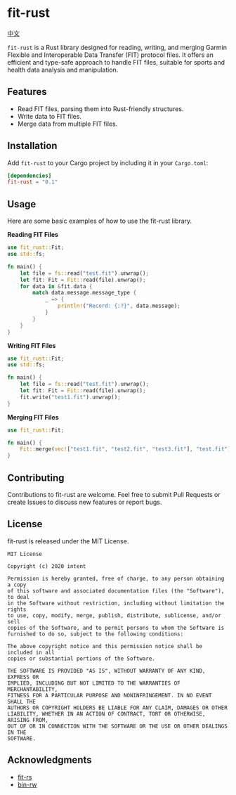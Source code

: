 # fit-rust

[中文](./README_zh.md)

`fit-rust` is a Rust library designed for reading, writing, and merging Garmin Flexible and Interoperable Data Transfer (FIT) protocol files. It offers an efficient and type-safe approach to handle FIT files, suitable for sports and health data analysis and manipulation.

## Features

- Read FIT files, parsing them into Rust-friendly structures.
- Write data to FIT files.
- Merge data from multiple FIT files.

## Installation

Add `fit-rust` to your Cargo project by including it in your `Cargo.toml`:

```toml
[dependencies]
fit-rust = "0.1"
```

## Usage

Here are some basic examples of how to use the fit-rust library.

**Reading FIT Files**

```rust
use fit_rust::Fit;
use std::fs;

fn main() {
    let file = fs::read("test.fit").unwrap();
    let fit: Fit = Fit::read(file).unwrap();
    for data in &fit.data {
        match data.message.message_type {
            _ => {
                println!("Record: {:?}", data.message);
            }
        }
    }
}
```

**Writing FIT Files**
```rust
use fit_rust::Fit;
use std::fs;

fn main() {
    let file = fs::read("test.fit").unwrap();
    let fit: Fit = Fit::read(file).unwrap();
    fit.write("test1.fit").unwrap();
}
```

**Merging FIT Files**
```rust
use fit_rust::Fit;

fn main() {
    Fit::merge(vec!["test1.fit", "test2.fit", "test3.fit"], "test.fit").unwrap();
}
```

## Contributing

Contributions to fit-rust are welcome. Feel free to submit Pull Requests or create Issues to discuss new features or report bugs.

## License

fit-rust is released under the MIT License.

```text
MIT License

Copyright (c) 2020 intent

Permission is hereby granted, free of charge, to any person obtaining a copy
of this software and associated documentation files (the "Software"), to deal
in the Software without restriction, including without limitation the rights
to use, copy, modify, merge, publish, distribute, sublicense, and/or sell
copies of the Software, and to permit persons to whom the Software is
furnished to do so, subject to the following conditions:

The above copyright notice and this permission notice shall be included in all
copies or substantial portions of the Software.

THE SOFTWARE IS PROVIDED "AS IS", WITHOUT WARRANTY OF ANY KIND, EXPRESS OR
IMPLIED, INCLUDING BUT NOT LIMITED TO THE WARRANTIES OF MERCHANTABILITY,
FITNESS FOR A PARTICULAR PURPOSE AND NONINFRINGEMENT. IN NO EVENT SHALL THE
AUTHORS OR COPYRIGHT HOLDERS BE LIABLE FOR ANY CLAIM, DAMAGES OR OTHER
LIABILITY, WHETHER IN AN ACTION OF CONTRACT, TORT OR OTHERWISE, ARISING FROM,
OUT OF OR IN CONNECTION WITH THE SOFTWARE OR THE USE OR OTHER DEALINGS IN THE
SOFTWARE.
```
## Acknowledgments

- [fit-rs](https://github.com/richardbrodie/fit-rs)
- [bin-rw](https://github.com/jam1garner/binrw)
